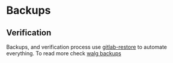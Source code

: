 # Backups

## Verification

Backups, and verification process use
[gitlab-restore](https://ops.gitlab.net/gitlab-com/gl-infra/gitlab-restore/postgres-prdsub)
to automate everything. To read more check [walg
backups](../patroni/postgresql-backups-wale-walg.md)
